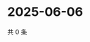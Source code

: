 # 2025-06-06

共 0 条

<!-- BEGIN ZHIHUVIDEO -->
<!-- 最后更新时间 Fri Jun 06 2025 21:24:51 GMT+0800 (China Standard Time) -->

<!-- END ZHIHUVIDEO -->
